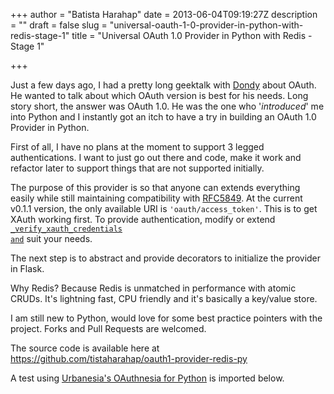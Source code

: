 +++
author = "Batista Harahap"
date = 2013-06-04T09:19:27Z
description = ""
draft = false
slug = "universal-oauth-1-0-provider-in-python-with-redis-stage-1"
title = "Universal OAuth 1.0 Provider in Python with Redis - Stage 1"

+++


Just a few days ago, I had a pretty long geektalk with <a href="http://twitter.com/dondyb" target="_blank">Dondy</a> about OAuth. He wanted to talk about which OAuth version is best for his needs. Long story short, the answer was OAuth 1.0. He was the one who '<em>introduced</em>' me into Python and I instantly got an itch to have a try in building an OAuth 1.0 Provider in Python.

First of all, I have no plans at the moment to support 3 legged authentications. I want to just go out there and code, make it work and refactor later to support things that are not supported initially.

The purpose of this provider is so that anyone can extends everything easily while still maintaining compatibility with <a href="http://tools.ietf.org/html/rfc5849" target="_blank">RFC5849</a>. At the current v0.1.1 version, the only available URI is <code>'oauth/access_token'</code>. This is to get XAuth working first. To provide authentication, modify or extend <code><a href="https://github.com/tistaharahap/oauth1-provider-redis-py/blob/v0.1.1/oauth1-provider/oauth1.py#L98" target="_blank">_verify_xauth_credentials and</a></code> suit your needs.

The next step is to abstract and provide decorators to initialize the provider in Flask.

Why Redis? Because Redis is unmatched in performance with atomic CRUDs. It's lightning fast, CPU friendly and it's basically a key/value store.

I am still new to Python, would love for some best practice pointers with the project. Forks and Pull Requests are welcomed.

The source code is available here at <a href="https://github.com/tistaharahap/oauth1-provider-redis-py" target="_blank">https://github.com/tistaharahap/oauth1-provider-redis-py</a>

A test using <a href="http://urbanesia.github.io/oauthnesia-py" target="_blank">Urbanesia's OAuthnesia for Python</a> is imported below.

<script src="https://gist.github.com/tistaharahap/5704712.js"></script>